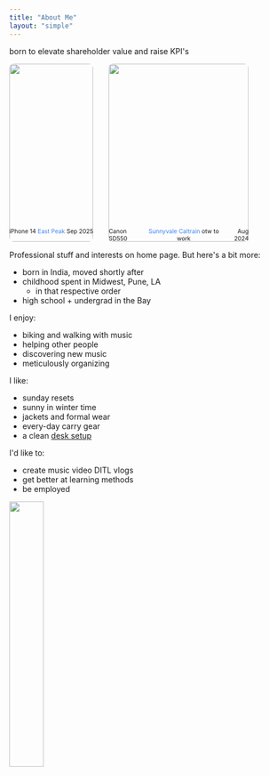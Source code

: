 ```yaml
---
title: "About Me"
layout: "simple"
---
```


born to elevate shareholder value and raise KPI's

<div style="display: flex; gap: 2em; align-items: flex-start;">
  <div style="width: 30%;">
    <img src="east_peak.jpeg" width="100%" style="border-radius: 8px; aspect-ratio: 4/3; object-fit: cover; height: 320px;"/>
    <figcaption style="margin-top: -25px; font-size: 0.75em; display: flex; justify-content: space-between; align-items: center;">
      <span>iPhone 14</span>
      <span style="text-align: center;">
        <a href="https://maps.app.goo.gl/7sNL6tS9UixZxcZ58" style="color: #3b82f6; text-decoration: none;" target="_blank" rel="noopener noreferrer">East Peak</a>
      </span>
      <span style="text-align: right;">Sep 2025</span>
    </figcaption>
  </div>
  <div style="width: 50%;">
    <img src="caltrain.jpg" width="100%" style="border-radius: 8px; aspect-ratio: 4/3; object-fit: cover; height: 320px;"/>
    <figcaption style="margin-top: -25px; font-size: 0.75em; display: flex; justify-content: space-between; align-items: center;">
      <span>Canon SD550</span>
      <span style="text-align: center;">
        <a href="https://maps.app.goo.gl/HMkfLKEZBVn7gbCc6" style="color: #3b82f6; text-decoration: none;" target="_blank" rel="noopener noreferrer">Sunnyvale Caltrain</a> otw to work
      </span>
      <span style="text-align: right;">Aug 2024</span>
    </figcaption>
  </div>
</div>

Professional stuff and interests on home page. But here's a bit more:

- born in India, moved shortly after
- childhood spent in Midwest, Pune, LA
  - in that respective order
- high school + undergrad in the Bay

I enjoy:

- biking and walking with music
- helping other people
- discovering new music
- meticulously organizing

I like:

- sunday resets
- sunny in winter time
- jackets and formal wear
- every-day carry gear
- a clean [desk setup](/tools)

I'd like to:

- create music video DITL vlogs
- get better at learning methods
- be employed

<img src="https://imgs.xkcd.com/comics/automation_2x.png" width="35%" />
